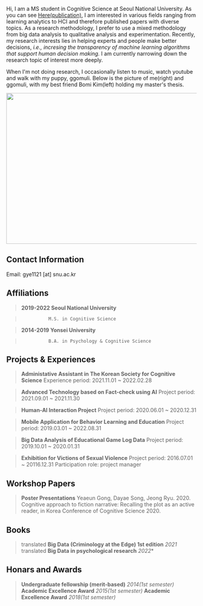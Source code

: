 Hi, I am a MS student in Cognitive Science at Seoul National University. As you can see [Here(publication)](https://scholar.google.com/citations?user=sIXOhAQAAAAJ&hl=ko/), I am interested in various fields ranging from learning analytics to HCI and therefore published papers with diverse topics. As a research methodology, I prefer to use a mixed methodology from big data analysis to qualitative analysis and experimentation. Recently, my research interests lies in helping experts and people make better decisions, *i.e., incresing the transparency of machine learning algorithms that support human decision making.* I am currently narrowing down the research topic of interest more deeply.

When I'm not doing research, I occasionally listen to music, watch youtube and walk with my puppy, ggomuli. Below is the picture of me(right) and ggomuli, with my best friend Bomi Kim(left) holding my master's thesis. 

<p align="center">
  <img src= "https://user-images.githubusercontent.com/97169006/148239162-13027886-b5d1-4099-8714-757631cb36d1.jpeg" width="550" height="400">
</p>

## Contact Information
Email: gye1121 [at] snu.ac.kr

## Affiliations 
> **2019-2022 Seoul National University**

>	            M.S. in Cognitive Science

> **2014-2019 Yonsei University**

>	            B.A. in Psychology & Cognitive Science
 

## Projects & Experiences 
> **Administative Assistant in The Korean Society for Cognitive Science**
>	            Experience period: 2021.11.01 ~ 2022.02.28

> **Advanced Technology based on Fact-check using AI**
>	            Project period: 2021.09.01 ~ 2021.11.30

> **Human-AI Interaction Project**
>	            Project period: 2020.06.01 ~ 2020.12.31

> **Mobile Application for Behavior Learning and Education**
>	            Project period: 2019.03.01 ~ 2022.08.31

> **Big Data Analysis of Educational Game Log Data**
>	            Project period: 2019.10.01 ~ 2020.01.31

> **Exhibition for Victions of Sexual Violence**
>	            Project period: 2016.07.01 ~ 20116.12.31
>	            Participation role: project manager


## Workshop Papers
> **Poster Presentations**
>	            Yeaeun Gong, Dayae Song, Jeong Ryu. 2020. Cognitive approach to fiction narrative: Recalling the plot as an active reader, in Korea Conference of Cognitive Science 2020.

## Books
> translated **Big Data (Criminology at the Edge) 1st edition** *2021*
> translated **Big Data in psychological research** *2022**

## Honars and Awards
> **Undergraduate fellowship (merit-based)** *2014(1st semester)*
> **Academic Excellence Award** *2015(1st semester)*
> **Academic Excellence Award** *2018(1st semester)*



<!---
YeaeunGong/YeaeunGong is a ✨ special ✨ repository because its `README.md` (this file) appears on your GitHub profile.
You can click the Preview link to take a look at your changes.
--->
